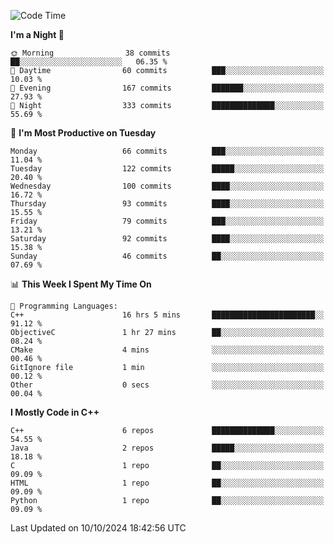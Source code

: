<!--START_SECTION:waka-->
![Code Time](http://img.shields.io/badge/Code%20Time-82%20hrs%2044%20mins-blue)

**I'm a Night 🦉** 

```text
🌞 Morning                38 commits          ██░░░░░░░░░░░░░░░░░░░░░░░   06.35 % 
🌆 Daytime                60 commits          ███░░░░░░░░░░░░░░░░░░░░░░   10.03 % 
🌃 Evening                167 commits         ███████░░░░░░░░░░░░░░░░░░   27.93 % 
🌙 Night                  333 commits         ██████████████░░░░░░░░░░░   55.69 % 
```
📅 **I'm Most Productive on Tuesday** 

```text
Monday                   66 commits          ███░░░░░░░░░░░░░░░░░░░░░░   11.04 % 
Tuesday                  122 commits         █████░░░░░░░░░░░░░░░░░░░░   20.40 % 
Wednesday                100 commits         ████░░░░░░░░░░░░░░░░░░░░░   16.72 % 
Thursday                 93 commits          ████░░░░░░░░░░░░░░░░░░░░░   15.55 % 
Friday                   79 commits          ███░░░░░░░░░░░░░░░░░░░░░░   13.21 % 
Saturday                 92 commits          ████░░░░░░░░░░░░░░░░░░░░░   15.38 % 
Sunday                   46 commits          ██░░░░░░░░░░░░░░░░░░░░░░░   07.69 % 
```


📊 **This Week I Spent My Time On** 

```text
💬 Programming Languages: 
C++                      16 hrs 5 mins       ███████████████████████░░   91.12 % 
ObjectiveC               1 hr 27 mins        ██░░░░░░░░░░░░░░░░░░░░░░░   08.24 % 
CMake                    4 mins              ░░░░░░░░░░░░░░░░░░░░░░░░░   00.46 % 
GitIgnore file           1 min               ░░░░░░░░░░░░░░░░░░░░░░░░░   00.12 % 
Other                    0 secs              ░░░░░░░░░░░░░░░░░░░░░░░░░   00.04 % 
```

**I Mostly Code in C++** 

```text
C++                      6 repos             ██████████████░░░░░░░░░░░   54.55 % 
Java                     2 repos             █████░░░░░░░░░░░░░░░░░░░░   18.18 % 
C                        1 repo              ██░░░░░░░░░░░░░░░░░░░░░░░   09.09 % 
HTML                     1 repo              ██░░░░░░░░░░░░░░░░░░░░░░░   09.09 % 
Python                   1 repo              ██░░░░░░░░░░░░░░░░░░░░░░░   09.09 % 
```




 Last Updated on 10/10/2024 18:42:56 UTC
<!--END_SECTION:waka-->

